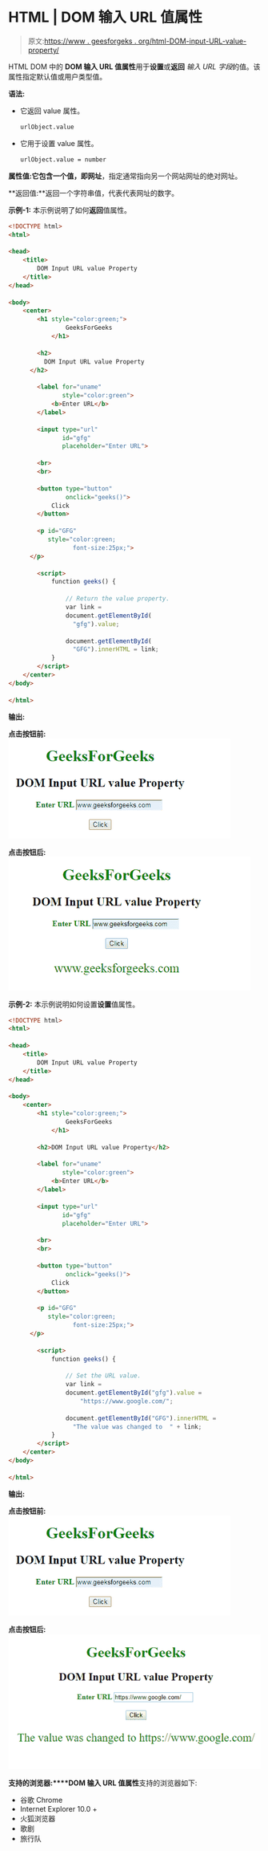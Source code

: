 # HTML | DOM 输入 URL 值属性

> 原文:[https://www . geesforgeks . org/html-DOM-input-URL-value-property/](https://www.geeksforgeeks.org/html-dom-input-url-value-property/)

HTML DOM 中的 **DOM 输入 URL 值属性**用于**设置**或**返回** *输入 URL 字段*的值。该属性指定默认值或用户类型值。

**语法:**

*   它返回 value 属性。

    ```html
    urlObject.value
    ```

*   它用于设置 value 属性。

    ```html
    urlObject.value = number
    ```

**属性值:**它包含一个值，即**网址**，指定通常指向另一个网站网址的绝对网址。

**返回值:**返回一个字符串值，代表代表网址的数字。

**示例-1:** 本示例说明了如何**返回**值属性。

```html
<!DOCTYPE html>
<html>

<head>
    <title>
        DOM Input URL value Property
    </title>
</head>

<body>
    <center>
        <h1 style="color:green;"> 
                GeeksForGeeks 
            </h1>

        <h2>
          DOM Input URL value Property
      </h2>

        <label for="uname"
               style="color:green">
            <b>Enter URL</b>
        </label>

        <input type="url" 
               id="gfg" 
               placeholder="Enter URL">

        <br>
        <br>

        <button type="button"
                onclick="geeks()">
            Click
        </button>

        <p id="GFG" 
           style="color:green;
                  font-size:25px;">
      </p>

        <script>
            function geeks() {

                // Return the value property.
                var link = 
                document.getElementById(
                  "gfg").value;

                document.getElementById(
                  "GFG").innerHTML = link;
            }
        </script>
    </center>
</body>

</html>
```

**输出:**

**点击按钮前:**
![](img/9ad2f1f1b813147b1b4165b88ca10e23.png)

**点击按钮后:**
![](img/2cca0bb59831984e6c1580ba27b56777.png)

**示例-2:** 本示例说明如何设置**设置**值属性。

```html
<!DOCTYPE html>
<html>

<head>
    <title>
        DOM Input URL value Property
    </title>
</head>

<body>
    <center>
        <h1 style="color:green;"> 
                GeeksForGeeks 
            </h1>

        <h2>DOM Input URL value Property</h2>

        <label for="uname" 
               style="color:green">
            <b>Enter URL</b>
        </label>

        <input type="url" 
               id="gfg"
               placeholder="Enter URL">

        <br>
        <br>

        <button type="button" 
                onclick="geeks()">
            Click
        </button>

        <p id="GFG" 
           style="color:green;
                  font-size:25px;">
      </p>

        <script>
            function geeks() {

                // Set the URL value.
                var link = 
                document.getElementById("gfg").value = 
                    "https://www.google.com/";

                document.getElementById("GFG").innerHTML = 
                  "The value was changed to  " + link;
            }
        </script>
    </center>
</body>

</html>
```

**输出:**

**点击按钮前:**
![](img/9ad2f1f1b813147b1b4165b88ca10e23.png)

**点击按钮后:**
![](img/4a361069b07d077da39c63f61485f552.png)

**支持的浏览器:****DOM 输入 URL 值属性**支持的浏览器如下:

*   谷歌 Chrome
*   Internet Explorer 10.0 +
*   火狐浏览器
*   歌剧
*   旅行队